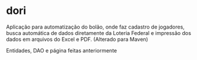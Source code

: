 # dori
Aplicação para automatização do bolão, onde faz cadastro de jogadores, busca automática de dados diretamente da Loteria Federal e impressão dos dados em arquivos do Excel e PDF. (Alterado para Maven)

Entidades, DAO e página feitas anteriormente